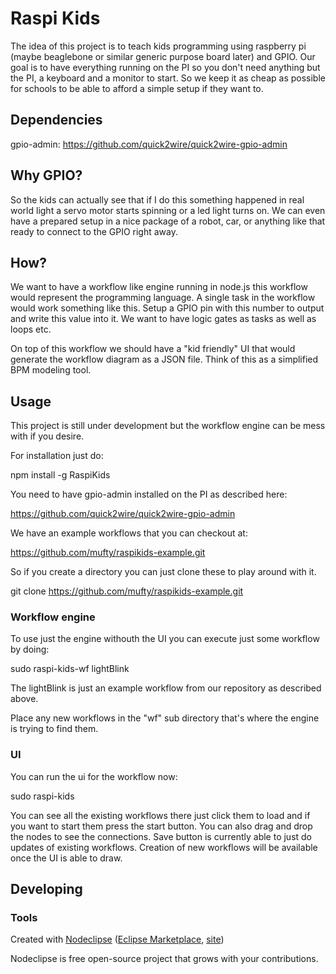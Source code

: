 

# Raspi Kids 

The idea of this project is to teach kids programming using raspberry pi (maybe beaglebone or similar generic purpose board later) and GPIO. Our goal is to have everything running on the PI so you don't need anything but the PI, a keyboard and a monitor to start. So we keep it as cheap as possible for schools to be able to afford a simple setup if they want to.

## Dependencies
gpio-admin: https://github.com/quick2wire/quick2wire-gpio-admin

## Why GPIO?

So the kids can actually see that if I do this something happened in real world light a servo motor starts spinning or a led light turns on. We can even have a prepared setup in a nice package of a robot, car, or anything like that ready to connect to the GPIO right away.
 
## How?

We want to have a workflow like engine running in node.js this workflow would represent the programming language. A single task in the workflow would work something like this. Setup a GPIO pin with this number to output and write this value into it. We want to have logic gates as tasks as well as loops etc.

On top of this workflow we should have a "kid friendly" UI that would generate the workflow diagram as a JSON file. Think of this as a simplified BPM modeling tool.

## Usage

This project is still under development but the workflow engine can be mess with if you desire.

For installation just do:

npm install -g RaspiKids

You need to have gpio-admin installed on the PI as described here:

https://github.com/quick2wire/quick2wire-gpio-admin

We have an example workflows that you can checkout at: 

https://github.com/mufty/raspikids-example.git

So if you create a directory you can just clone these to play around with it.

git clone https://github.com/mufty/raspikids-example.git

### Workflow engine

To use just the engine withouth the UI you can execute just some workflow by doing:

sudo raspi-kids-wf lightBlink

The lightBlink is just an example workflow from our repository as described above.

Place any new workflows in the "wf" sub directory that's where the engine is trying to find them.

### UI

You can run the ui for the workflow now:

sudo raspi-kids

You can see all the existing workflows there just click them to load and if you want to start them press the start button. You can also drag and drop the nodes to see the connections. Save button is currently able to just do updates of existing workflows. Creation of new workflows will be available once the UI is able to draw.  


## Developing



### Tools

Created with [Nodeclipse](https://github.com/Nodeclipse/nodeclipse-1)
 ([Eclipse Marketplace](http://marketplace.eclipse.org/content/nodeclipse), [site](http://www.nodeclipse.org))   

Nodeclipse is free open-source project that grows with your contributions.
